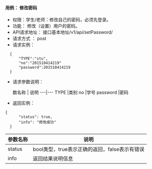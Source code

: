 #### 用例： 修改密码
- 权限：学生/老师：修改自己的密码，必须先登录。
- 功能： 修改（设置）用户的密码。    
- API请求地址： 接口基本地址/v1/api/setPassword/<type>
- 请求方式 ： post
- 请求实例：

```
  {         
      "TYPE":"stu",
      "no":"201510414219"
      "password":201510414219
  }

```
- 请求参数说明：

	数名称	| 说明
---|---
TYPE |类别
no |学号
password |密码


- 返回实例：
```
{         
      "status": true,
      "info": "修改成功"
  }
```


参数名称 | 说明
---|---
status | bool类型，true表示正确的返回，false表示有错误
info | 返回结果说明信息



